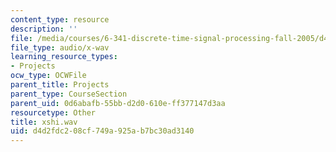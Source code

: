```yaml
---
content_type: resource
description: ''
file: /media/courses/6-341-discrete-time-signal-processing-fall-2005/d4d2fdc208cf749a925ab7bc30ad3140_xshi.wav
file_type: audio/x-wav
learning_resource_types:
- Projects
ocw_type: OCWFile
parent_title: Projects
parent_type: CourseSection
parent_uid: 0d6abafb-55bb-d2d0-610e-ff377147d3aa
resourcetype: Other
title: xshi.wav
uid: d4d2fdc2-08cf-749a-925a-b7bc30ad3140
---
```

